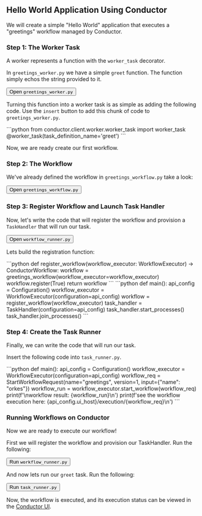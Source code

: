 ## Hello World Application Using Conductor

We will create a simple "Hello World" application that executes a "greetings" workflow managed by Conductor.

### Step 1: The Worker Task

A worker represents a function with the `worker_task` decorator.

In `greetings_worker.py` we have a simple `greet` function. The function simply echos the string provided to it.

<button data-command="open:greetings_worker.py">Open `greetings_worker.py`</button>

Turning this function into a worker task is as simple as adding the following code.  Use the `insert` button to add this chunk of code to `greetings_worker.py`.

<insert-text file="./greetings_worker.py" line="1" col="0">
```python
from conductor.client.worker.worker_task import worker_task
@worker_task(task_definition_name='greet')
```
</insert-text>

Now, we are ready create our first workflow.

### Step 2: The Workflow

We've already defined the workflow in `greetings_workflow.py` take a look:

<button data-command="open:greetings_workflow.py">Open `greetings_workflow.py`</button>


### Step 3: Register Workflow and Launch Task Handler
Now, let's write the code that will register the workflow and provision a `TaskHandler` that will run our task.

<button data-command="open:workflow_runner.py">Open `workflow_runner.py`</button>

Lets build the registration function:

<insert-text file="./workflow_runner.py" line="8" col="0">
```python
def register_workflow(workflow_executor: WorkflowExecutor) -> ConductorWorkflow:
    workflow = greetings_workflow(workflow_executor=workflow_executor)
    workflow.register(True)
    return workflow
```
</insert-text>

<insert-text file="./workflow_runner.py" line="12" col="0">
```python
def main():
    api_config = Configuration()
    workflow_executor = WorkflowExecutor(configuration=api_config)
    workflow = register_workflow(workflow_executor)
    task_handler = TaskHandler(configuration=api_config)
    task_handler.start_processes()
    task_handler.join_processes()
```
</insert-text>

### Step 4: Create the Task Runner
Finally, we can write the code that will run our task.

Insert the following code into `task_runner.py`.

<insert-text file="./workflow_runner.py" line="5" col="0">
```python
def main():
    api_config = Configuration()
    workflow_executor = WorkflowExecutor(configuration=api_config)
    workflow_req = StartWorkflowRequest(name="greetings", version=1, input={"name": "orkes"})
    workflow_run = workflow_executor.start_workflow(workflow_req)
    print(f'\nworkflow result: {workflow_run}\n')
    print(f'see the workflow execution here: {api_config.ui_host}/execution/{workflow_req}\n')
```
</insert-text>


### Running Workflows on Conductor

Now we are ready to execute our workflow!

First we will register the workflow and provision our TaskHandler. Run the following:

<button data-command="run:python workflow_runner.py">Run `workflow_runner.py`</button>

And now lets run our `greet` task.  Run the following:

<button data-command="run:python task_runner.py">Run `task_runner.py`</button>

Now, the workflow is executed, and its execution status can be viewed in the [Conductor UI](http://localhost:5000).